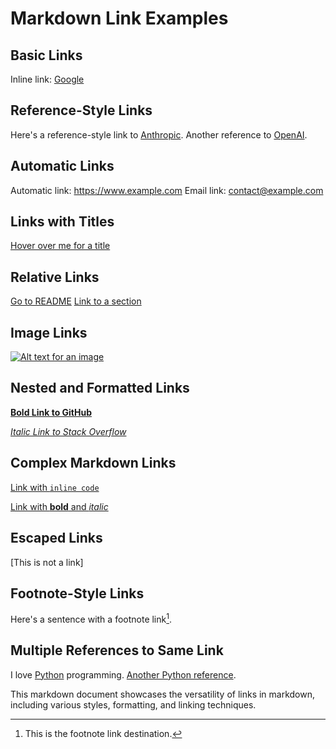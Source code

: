 # Markdown Link Examples

## Basic Links

Inline link: [Google](https://www.google.com)

## Reference-Style Links

Here's a reference-style link to [Anthropic][1].
Another reference to [OpenAI][2].

[1]: https://www.anthropic.com
[2]: https://www.openai.com

## Automatic Links

Automatic link: <https://www.example.com>
Email link: <contact@example.com>

## Links with Titles

[Hover over me for a title](https://www.example.com "This is a link title")

## Relative Links

[Go to README](./README.md)
[Link to a section](#basic-links)

## Image Links

[![Alt text for an image](https://storage.googleapis.com/media.juanjaramillo.tech/email-header.webp)](https://storage.googleapis.com/media.juanjaramillo.tech/email-header.webp)

## Nested and Formatted Links

**[Bold Link to GitHub](https://www.github.com)**

*[Italic Link to Stack Overflow](https://stackoverflow.com)*

## Complex Markdown Links

[Link with `inline code`](https://www.example.com)

[Link with **bold** and *italic*](https://www.example.com)

## Escaped Links

\[This is not a link\]

## Footnote-Style Links

Here's a sentence with a footnote link[^1].

[^1]: This is the footnote link destination.

## Multiple References to Same Link

I love [Python][python-link] programming. [Another Python reference][python-link].

[python-link]: https://www.python.org

This markdown document showcases the versatility of links in markdown, including various styles, formatting, and linking techniques.
